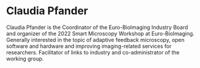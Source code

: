 # Claudia Pfander

Claudia Pfander is the Coordinator of the Euro-BioImaging Industry Board and organizer of the 2022 Smart Microscopy Workshop at Euro-BioImaging. Generally interested in the topic of adaptive feedback microscopy, open software and hardware and improving imaging-related services for researchers. Facilitator of links to industry and co-administrator of the working group.